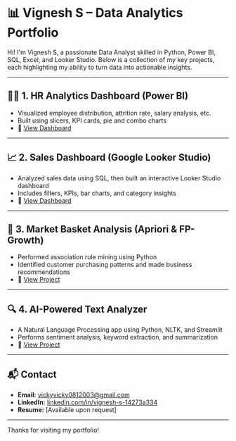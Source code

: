 # 📊 Vignesh S – Data Analytics Portfolio

Hi! I'm Vignesh S, a passionate Data Analyst skilled in Python, Power BI, SQL, Excel, and Looker Studio. Below is a collection of my key projects, each highlighting my ability to turn data into actionable insights.

---

## 🧑‍💼 1. HR Analytics Dashboard (Power BI)
- Visualized employee distribution, attrition rate, salary analysis, etc.
- Built using slicers, KPI cards, pie and combo charts
- 📂 [View Dashboard](https://github.com/Vigneshsaravanan12/HR-Analytics-Dashboard-Power-BI)
  
---

## 📈 2. Sales Dashboard (Google Looker Studio)
- Analyzed sales data using SQL, then built an interactive Looker Studio dashboard
- Includes filters, KPIs, bar charts, and category insights
- 📂 [View Dashboard](https://github.com/Vigneshsaravanan12/Looker-Sales-Dashboard)

---

## 🛒 3. Market Basket Analysis (Apriori & FP-Growth)
- Performed association rule mining using Python
- Identified customer purchasing patterns and made business recommendations
- 📂 [View Project](https://github.com/Vigneshsaravanan12/Market-Basket-Analysis)

---

## 🔍 4. AI-Powered Text Analyzer
- A Natural Language Processing app using Python, NLTK, and Streamlit
- Performs sentiment analysis, keyword extraction, and summarization
- 📂 [View Project](https://github.com/Vigneshsaravanan12/AI-Powered-Text-Analyzer)

---

## 📬 Contact
- **Email:** vickyvicky0812003@gmail.com  
- **LinkedIn:** [linkedin.com/in/vignesh-s-14273a334](https://www.linkedin.com/in/vignesh-s-14273a334)
- **Resume:** [Available upon request]

---

Thanks for visiting my portfolio!
